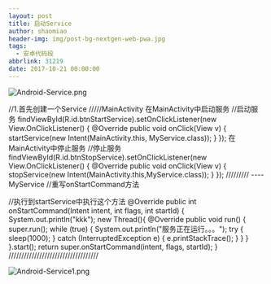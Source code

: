 ```yaml
---
layout: post
title: 启动Service
author: shaomiao
header-img: img/post-bg-nextgen-web-pwa.jpg
tags:
  - 安卓代码段
abbrlink: 31219
date: 2017-10-21 00:00:00
---
```

![Android-Service.png](http://upload-images.jianshu.io/upload_images/2590671-e6c05212df4f01ac.png?imageMogr2/auto-orient/strip%7CimageView2/2/w/1240)

//1.首先创建一个Service
/////MainActivity
在MainActivity中启动服务
//启动服务
findViewById(R.id.btnStartService).setOnClickListener(new View.OnClickListener() {
	@Override
	public void onClick(View v) {
		startService(new Intent(MainActivity.this, MyService.class));
	}
});
在MainActivity中停止服务
//停止服务
findViewById(R.id.btnStopService).setOnClickListener(new View.OnClickListener() {
	@Override
	public void onClick(View v) {
		stopService(new Intent(MainActivity.this,MyService.class));
	}
});
/////////
----MyService
//重写onStartCommand方法

//执行到startService中执行这个方法
@Override
public int onStartCommand(Intent intent, int flags, int startId) {
	System.out.println("kkk");
	new Thread(){
		@Override
		public void run() {
			super.run();
			while (true) {
				System.out.println("服务正在运行。。。");
				try {
					sleep(1000);
				} catch (InterruptedException e) {
					e.printStackTrace();
				}
			}
		}
	}.start();
	return super.onStartCommand(intent, flags, startId);
}
///////////////////////////////////

![Android-Service1.png](http://upload-images.jianshu.io/upload_images/2590671-82af1fc5e59023ba.png?imageMogr2/auto-orient/strip%7CimageView2/2/w/1240)

